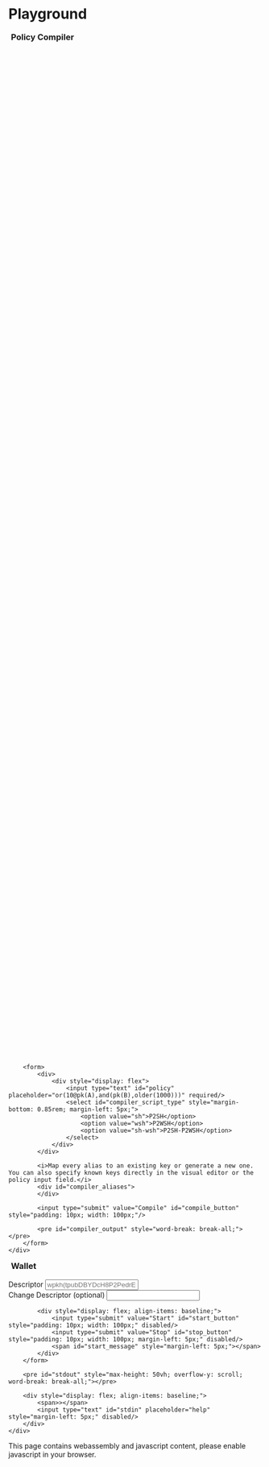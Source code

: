 # Playground

<style>
.error {
    color: orange;
}
</style>

<div class="expand">
    <div class="expand-label" style="cursor: pointer;" onclick="$h = $(this);$h.next('div').slideToggle(100,function () {$h.children('i').attr('class',function () {return $h.next('div').is(':visible') ? 'fas fa-chevron-down' : 'fas fa-chevron-right';});});">
        <i style="font-size: 24px;" class="fas fa-chevron-down"></i>
        <h3 style="display: inline-block; margin-left: 5px; margin-top: 0px;">Policy Compiler</h3>
    </div>
    <div class="expand-content">
        <div id="blocklyDiv" style="height: 50vh;"></div>

        <form>
            <div>
                <div style="display: flex">
                    <input type="text" id="policy" placeholder="or(10@pk(A),and(pk(B),older(1000)))" required/>
                    <select id="compiler_script_type" style="margin-bottom: 0.85rem; margin-left: 5px;">
                        <option value="sh">P2SH</option>
                        <option value="wsh">P2WSH</option>
                        <option value="sh-wsh">P2SH-P2WSH</option>
                    </select>
                </div>
            </div>

            <i>Map every alias to an existing key or generate a new one. You can also specify known keys directly in the visual editor or the policy input field.</i>
            <div id="compiler_aliases">
            </div>

            <input type="submit" value="Compile" id="compile_button" style="padding: 10px; width: 100px;"/>

            <pre id="compiler_output" style="word-break: break-all;"></pre>
        </form>
    </div>
</div>

<div class="expand">
    <div class="expand-label" style="cursor: pointer;" onclick="$h = $(this);$h.next('div').slideToggle(100,function () {$h.children('i').attr('class',function () {return $h.next('div').is(':visible') ? 'fas fa-chevron-down' : 'fas fa-chevron-right';});});">
        <i style="font-size: 24px;" class="fas fa-chevron-down"></i>
        <h3 style="display: inline-block; margin-left: 5px; margin-top: 0px;">Wallet</h3>
    </div>
    <div class="expand-content">
        <form>
            <div>
                <label for="descriptor">Descriptor</label>
                <input type="text" id="descriptor" placeholder="wpkh(tpubDBYDcH8P2PedrEN3HxWYJJJMZEdgnrqMsjeKpPNzwe7jmGwk5M3HRdSf5vudAXwrJPfUsfvUPFooKWmz79Lh111U51RNotagXiGNeJe3i6t/0/*)" required/>
            </div>
            <div>
                <label for="change_descriptor">Change Descriptor (optional)</label>
                <input type="text" id="change_descriptor"/>
            </div>

            <div style="display: flex; align-items: baseline;">
                <input type="submit" value="Start" id="start_button" style="padding: 10px; width: 100px;" disabled/>
                <input type="submit" value="Stop" id="stop_button" style="padding: 10px; width: 100px; margin-left: 5px;" disabled/>
                <span id="start_message" style="margin-left: 5px;"></span>
            </div>
        </form>

        <pre id="stdout" style="max-height: 50vh; overflow-y: scroll; word-break: break-all;"></pre>

        <div style="display: flex; align-items: baseline;">
            <span>></span>
            <input type="text" id="stdin" placeholder="help" style="margin-left: 5px;" disabled/>
        </div>
    </div>
</div>

<noscript>This page contains webassembly and javascript content, please enable javascript in your browser.</noscript>
<script src="playground.js"></script>
<script>

    let compilerKeyAliasIndex = 0;

    function htmlToElement(html) {
        var template = document.createElement('template');
        html = html.trim(); // Never return a text node of whitespace as the result
        template.innerHTML = html;
        return template.content.firstChild;
    }

    function addCompilerKeyAlias(e) {
        if (e) {
            e.preventDefault();
        }

        const newIndex = ++compilerKeyAliasIndex;
        const html = `
            <div style="display: flex;">
                <input name="alias" data-index="${newIndex}" type="text" placeholder="A" style="width: 4em; margin-right: 5px;" required/>
                <select style="margin-bottom: 0.85rem; margin-right: 5px;" name="type" onchange="updateCompilerFormAlias(this)" data-index="${newIndex}">
                    <option value="gen_wif" selected="selected">Generate WIF Key</option>
                    <option value="gen_ext">Generate Extended Key</option>
                    <option value="existing">Existing Key</option>
                </select>
                <input type="text" name="extra" style="flex-grow: 1; margin-right: 5px; display: none;" data-index="${newIndex}"/>
                <button style="height: 2.2em;" onclick="addCompilerKeyAlias(event)" id="add_key_alias"><i class="fas fa-plus-circle"></i></button>
            </div>`;

        const prevAddBtn = document.getElementById('add_key_alias');
        if (prevAddBtn) {
            prevAddBtn.remove();
        }

        document.getElementById('compiler_aliases').appendChild(htmlToElement(html));
    }

    function updateCompilerFormAlias(e) {
        const extraInput = Array.from(document.getElementsByName('extra')).filter((x) => x.attributes["data-index"].value == e.attributes["data-index"].value)[0];

        switch (e.value) {
            case 'gen_wif':
                extraInput.style.display = 'none';
                break;
            case 'gen_ext':
                extraInput.style.display = 'inherit';
                extraInput.placeholder = "Derivation Path (optional). Example: /44'/0'/0'/0/*";
                break;
            case 'existing':
                extraInput.style.display = 'inherit';
                extraInput.placeholder = "WIF, tpub or hex public key. Example: 02e96fe52ef0e22d2f131dd425ce1893073a3c6ad20e8cac36726393dfb4856a4c";
                break;
        }
    }

    (() => {
        addCompilerKeyAlias();
    })();

</script>
